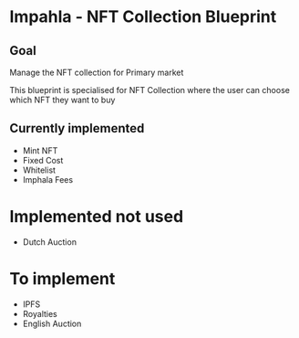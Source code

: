 # Impahla - NFT Collection Blueprint

## Goal

Manage the NFT collection for Primary market

This blueprint is specialised for NFT Collection where the user can choose which NFT they want to buy

## Currently implemented

- Mint NFT
- Fixed Cost
- Whitelist
- Imphala Fees

# Implemented not used

- Dutch Auction

# To implement

- IPFS
- Royalties
- English Auction
